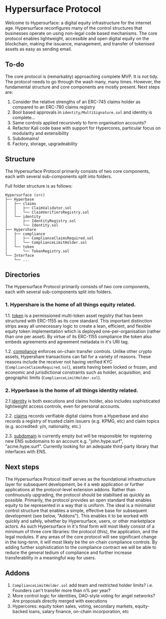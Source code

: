 # Hypersurface Protocol

Welcome to Hypersurface: a digital equity infrastructure for the internet age. Hypersurface reconfigures many of the control structures that businesses operate on using non-legal code based mechanisms. The core protocol enables lightweight, accessible and open digital equity on the blockchain, making the issuance, management, and transfer of tokenised assets as easy as sending email. 

## To-do
The core protocol is (remarkably) approaching complete MVP. It is not tidy. The protocol needs to go through the wash many, many times. However, the fundamental structure and core components are mostly present. Next steps are: 

1. Consider the relative strengths of an ERC-745 claims holder as compared to an ERC-780 claims registry
2. Bool based approvals in `identity/MultiSignature.sol` and identity is complete...
3. Same controls applied recursively to form organisation accounts?
4. Refactor Kali code base with support for Hypercores, particular focus on modularity and extensibility
5. Subdomains!
6. Factory, storage, upgradeability 

## Structure
The Hypersurface Protocol primarily consists of two core components, each with several sub-components split into folders.

Full folder structure is as follows:

	Hypersurface (src)
	├── Hyperbase
	│   ├── claims
	│   │   ├── ClaimValidator.sol
	│   │   └── ClaimVerifiersRegistry.sol
	│   └── identity
	│       ├── IdentityRegistry.sol
	│       └── Identity.sol
	├── Hypershare
	│   ├── compliance
	│   │   ├── ComplianceClaimsRequired.sol
	│   │   └── ComplianceLimitHolder.sol
	│   └── token
	│       └── TokenRegistry.sol
	└── Interface
		└── ...

## Directories
The Hypersurface Protocol primarily consists of two core components, each with several sub-components split into folders.

### 1. Hypershare is the home of all things **equity** related. 

1.1. [token](https://github.com/blit-man/hypersurface-forge/src/Hypershare/token) is a permissioned multi-token asset registry that has been structured with ERC-1155 as its core standard. This important distinction strips away all unnecessary logic to create a lean, efficient, and flexible equity token implementation which is deployed one-per-organisation (rather than one per asset). By virtue of its ERC-1155 compliance the token also embeds agreements and agreement metadata in it's URI tag.

1.2. [compliance](https://github.com/blit-man/hypersurface-forge/src/Hypershare/compliance) enforces on-chain transfer controls. Unlike other crypto assets, Hypershare transactions can fail for a variety of reasons. These reasons include the receiver not having verified KYC (`ComplianceClaimsRequired.sol`), assets having been locked or frozen, and economic and jurisdictional constraints such as holder, acquisition, and geographic limits (`ComplianceLimitHolder.sol`).

### 2. Hyperbase is the home of all things **identity** related.

2.1 [identity](https://github.com/blit-man/hypersurface-forge/src/Hyperbase/identity) is both executions and claims holder, also includes sophisticated lightweight access controls, even for personal accounts.

2.2. [claims](https://github.com/blit-man/hypersurface-forge/src/Hyperbase/claims) records verifiable digital claims from a Hyperbase and also records a registry of trusted claim issuers (e.g. KPMG, etc) and claim topics (e.g. accredited: y/n, nationality, etc.)

2.3. [subdomain](https://github.com/blit-man/hypersurface-forge/src/Hyperbase/subdomain) is currently empty but will be responsible for registering new ENS subdomains to an account e.g. "john.hype.surf", "acme.hype.surf". Currently looking for an adequate third-party library that interfaces with ENS.

## Next steps

The Hypersurface Protocol itself serves as the foundational infrastructure layer for subsequent development, be it a web application or further applications at the protocol-level extension addons. Rather than continuously upgrading, the protocol should be stabilised as quickly as possible. Primarily, the protocol provides an open standard that enables equity to be represented in a way that is uniform. The ideal is a minimalist control structure that enables a simple, effective base for subsequent development (see below, "Addons"). This enables it to be worked with quickly and safely, whether by Hypersurface, users, or other marketplace actors. As such Hypersurface in it's final form will most likely consist of a minimum of three core libraries: the protocol (this), the application, and the legal modules. If any areas of the core protocol will see significant change in the long-term, it will most likely be the on-chain compliance controls. By adding further sophistication to the compliance contract we will be able to reduce the general tedium of compliance and further increase transferability in a meaningful way for users.

## Addons

1. `ComplianceLimitHolder.sol` add team and restricted holder limits? i.e. Founders can't transfer more than n% per year?
2. More control logic for identities, DAO-style voting for angel networks? Are proposals directly merged with executions
3. Hypercores: equity token sales, voting, secondary markets, equity-backed loans, salary finance, on-chain incorporation, etc 
